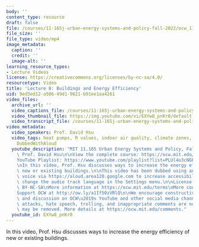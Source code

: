 ```yaml
---
body: ''
content_type: resource
draft: false
file: /courses/11-165j-urban-energy-systems-and-policy-fall-2022/ocw_11165_lecture08_2022sep30_360p_16_9.mp4
file_size: ''
file_type: video/mp4
image_metadata:
  caption: ''
  credit: ''
  image-alt: ''
learning_resource_types:
- Lecture Videos
license: https://creativecommons.org/licenses/by-nc-sa/4.0/
resourcetype: Video
title: 'Lecture 8: Buildings and Energy Efficiency'
uid: 9ed3ed12-a586-49d1-9621-b91ee1aa4261
video_files:
  archive_url: ''
  video_captions_file: /courses/11-165j-urban-energy-systems-and-policy-fall-2022/1NQDD9qDAUiMNUn81C5B1kZEcOscSZgsQ_transcript.webvtt
  video_thumbnail_file: https://img.youtube.com/vi/EXYw8_pnKr0/default.jpg
  video_transcript_file: /courses/11-165j-urban-energy-systems-and-policy-fall-2022/1NQDD9qDAUiMNUn81C5B1kZEcOscSZgsQ_transcript.pdf
video_metadata:
  video_speakers: Prof. David Hsu
  video_tags: heat pumps, R values, indoor air quality, climate zones, smart thermostats,
    DubbedWithAloud
  youtube_description: "MIT 11.165 Urban Energy Systems and Policy, Fall 2022\nInstructor:\
    \ Prof. David Hsu\n\nView the complete course: https://ocw.mit.edu/courses/11-165j-urban-energy-systems-and-policy-fall-2022/\n\
    YouTube Playlist: https://www.youtube.com/playlist?list=PLUl4u3cNGP63SEOB1q95TFs0hwyf1d7BG\n\
    \nIn this video, Prof. Hsu discusses ways to increase the energy efficiency of\
    \ new or existing buildings.\n\nThis video has been dubbed using an artificial\
    \ voice via https://aloud.area120.google.com to increase accessibility. You can\
    \ change the audio track language in the Settings menu.\n\nLicense: Creative Commons\
    \ BY-NC-SA\nMore information at https://ocw.mit.edu/terms\nMore courses at https://ocw.mit.edu\n\
    Support OCW at http://ow.ly/a1If50zVRlQ\n\nWe encourage constructive comments\
    \ and discussion on OCW\u2019s YouTube and other social media channels. Personal\
    \ attacks, hate speech, trolling, and inappropriate comments are not allowed and\
    \ may be removed. More details at https://ocw.mit.edu/comments."
  youtube_id: EXYw8_pnKr0
---
```

In this video, Prof. Hsu discusses ways to increase the energy efficiency of new or existing buildings.